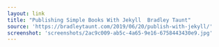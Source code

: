 ```yaml
---
layout: link
title: "Publishing Simple Books With Jekyll  Bradley Taunt"
source: 'https://bradleytaunt.com/2019/06/20/publish-with-jekyll/'
screenshot: 'screenshots/2ac9c009-ab5c-4a65-9e16-6758443430e9.jpg'
---
```


